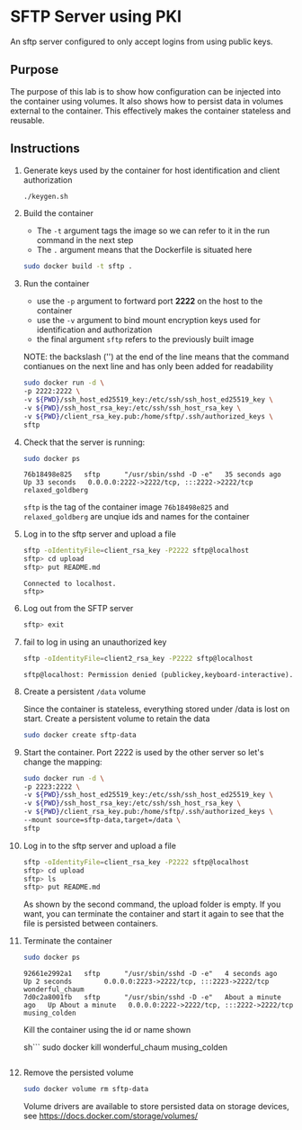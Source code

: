 # SFTP Server using PKI

An sftp server configured to only accept logins from using public keys.

## Purpose

The purpose of this lab is to show how configuration can be injected into the container using volumes. It also shows how to persist data in volumes external to the container. This effectively makes the container stateless and reusable.

## Instructions

1. Generate keys used by the container for host identification and client authorization

    ```sh
    ./keygen.sh
    ```

1. Build the container

    - The `-t` argument tags the image so we can refer to it in the run command in the next step
    - The `.` argument means that the Dockerfile is situated here

    ```sh
    sudo docker build -t sftp .
    ```

1. Run the container

    - use the `-p` argument to fortward port **2222** on the host to the container
    - use the `-v` argument to bind mount encryption keys used for identification and authorization
    - the final argument `sftp` refers to the previously built image

    NOTE: the backslash ('\') at the end of the line means that the command contianues on the next line and has only been added for readability

    ```sh
    sudo docker run -d \
    -p 2222:2222 \
    -v ${PWD}/ssh_host_ed25519_key:/etc/ssh/ssh_host_ed25519_key \
    -v ${PWD}/ssh_host_rsa_key:/etc/ssh/ssh_host_rsa_key \
    -v ${PWD}/client_rsa_key.pub:/home/sftp/.ssh/authorized_keys \
    sftp
    ```

1. Check that the server is running:

    ```sh
    sudo docker ps
    ```

    ```output
    76b18498e825   sftp      "/usr/sbin/sshd -D -e"   35 seconds ago   Up 33 seconds   0.0.0.0:2222->2222/tcp, :::2222->2222/tcp   relaxed_goldberg
    ```

    `sftp` is the tag of the container image
    `76b18498e825` and `relaxed_goldberg` are unqiue ids and names for the container

1. Log in to the sftp server and upload a file

    ```sh
    sftp -oIdentityFile=client_rsa_key -P2222 sftp@localhost
    sftp> cd upload
    sftp> put README.md
    ```

    ```output
    Connected to localhost.
    sftp>
    ```

1. Log out from the SFTP server

    ```sh
    sftp> exit
    ```

1. fail to log in using an unauthorized key

    ```sh
    sftp -oIdentityFile=client2_rsa_key -P2222 sftp@localhost
    ```

    ```output
    sftp@localhost: Permission denied (publickey,keyboard-interactive).
    ```

1. Create a persistent `/data` volume

    Since the container is stateless, everything stored under /data is lost on start. Create a persistent volume to retain the data

    ```sh
    sudo docker create sftp-data
    ```

1. Start the container. Port 2222 is used by the other server so let's change the mapping:

    ```sh
    sudo docker run -d \
    -p 2223:2222 \
    -v ${PWD}/ssh_host_ed25519_key:/etc/ssh/ssh_host_ed25519_key \
    -v ${PWD}/ssh_host_rsa_key:/etc/ssh/ssh_host_rsa_key \
    -v ${PWD}/client_rsa_key.pub:/home/sftp/.ssh/authorized_keys \
    --mount source=sftp-data,target=/data \
    sftp
    ```

1. Log in to the sftp server and upload a file

    ```sh
    sftp -oIdentityFile=client_rsa_key -P2222 sftp@localhost
    sftp> cd upload
    sftp> ls
    sftp> put README.md
    ```

    As shown by the second command, the upload folder is empty.
    If you want, you can terminate the container and start it again to see that the file is persisted between containers.

1. Terminate the container

    ```sh
    sudo docker ps
    ```

    ```output
    92661e2992a1   sftp      "/usr/sbin/sshd -D -e"   4 seconds ago        Up 2 seconds        0.0.0.0:2223->2222/tcp, :::2223->2222/tcp   wonderful_chaum
    7d0c2a8001fb   sftp      "/usr/sbin/sshd -D -e"   About a minute ago   Up About a minute   0.0.0.0:2222->2222/tcp, :::2222->2222/tcp   musing_colden
    ```

    Kill the container using the id or name shown

    sh```
    sudo docker kill wonderful_chaum musing_colden
    ```

1. Remove the persisted volume

    ```sh
    sudo docker volume rm sftp-data
    ```

    Volume drivers are available to store persisted data on storage devices, see <https://docs.docker.com/storage/volumes/>
